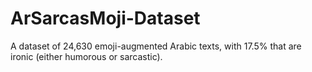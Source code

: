 # ArSarcasMoji-Dataset
A dataset of 24,630 emoji-augmented Arabic texts, with 17.5% that are ironic (either humorous or sarcastic).
